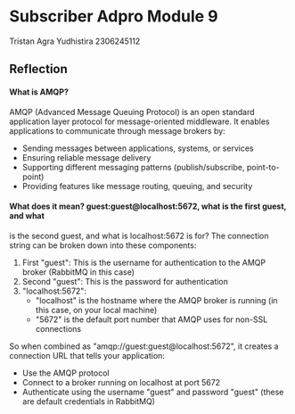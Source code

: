 # Subscriber Adpro Module 9
Tristan Agra Yudhistira
2306245112

## Reflection
#### What is AMQP?
AMQP (Advanced Message Queuing Protocol) is an open standard application layer protocol for message-oriented middleware. It enables applications to communicate through message brokers by:
- Sending messages between applications, systems, or services
- Ensuring reliable message delivery
- Supporting different messaging patterns (publish/subscribe, point-to-point)
- Providing features like message routing, queuing, and security

#### What does it mean? guest:guest@localhost:5672, what is the first guest, and what
is the second guest, and what is localhost:5672 is for?
The connection string can be broken down into these components:

1. First "guest": This is the username for authentication to the AMQP broker (RabbitMQ in this case)
2. Second "guest": This is the password for authentication
3. "localhost:5672": 
   - "localhost" is the hostname where the AMQP broker is running (in this case, on your local machine)
   - "5672" is the default port number that AMQP uses for non-SSL connections

So when combined as "amqp://guest:guest@localhost:5672", it creates a connection URL that tells your application:
- Use the AMQP protocol
- Connect to a broker running on localhost at port 5672
- Authenticate using the username "guest" and password "guest" (these are default credentials in RabbitMQ)